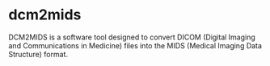 # dcm2mids
DCM2MIDS is a software tool designed to convert DICOM (Digital Imaging and Communications in Medicine) files into the MIDS (Medical Imaging Data Structure) format.
